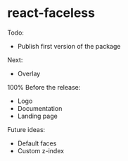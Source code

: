 # react-faceless

Todo:
- Publish first version of the package

Next:
- Overlay

100% Before the release:
- Logo
- Documentation
- Landing page

Future ideas:
- Default faces
- Custom z-index
